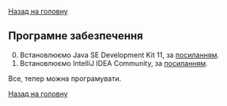 [Назад на головну](../README.md)

## Програмне забезпечення

<ol start="0">
  <li>Встановлюємо Java SE Development Kit 11, за <a href="https://www.oracle.com/technetwork/java/javase/downloads/jdk11-downloads-5066655.html">посиланням</a>.</li>
  <li>Встановлюємо IntelliJ IDEA Community, за <a href="https://www.jetbrains.com/idea/download/">посиланням</a>.</li>
</ol>

Все, тепер можна програмувати.

[Назад на головну](../README.md)